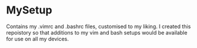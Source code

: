# MySetup
Contains my .vimrc and .bashrc files, customised to my liking. I created this repoistory so that additions to my vim and bash setups would be available for use on all my devices. 
